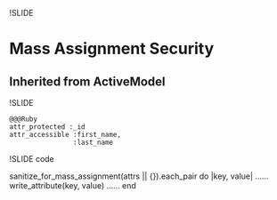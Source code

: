 !SLIDE

# Mass Assignment Security #

## Inherited from ActiveModel ##

!SLIDE

    @@@Ruby
    attr_protected :_id
    attr_accessible :first_name, 
                    :last_name

!SLIDE code

sanitize_for_mass_assignment(attrs || {}).each_pair do |key, value|
  ......
  write_attribute(key, value)
  ......
end
